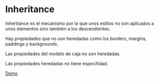 # Inheritance

Inheritance es el mecanismo por lo que unos estilos no son aplicados a unos elementos sino también a los descendientes.

Hay propiedades que no son heredadas como los borders, margins, paddings y backgrounds.

Las propiedades del modelo de caja no son heredadas.

Las propiedades heredadas no tiene especifidad.

[Demo](https://htmlpreview.github.io/?https://github.com/gabrielseco/css-reference/blob/master/src/chapter-03/06-inheritance/index.html)
